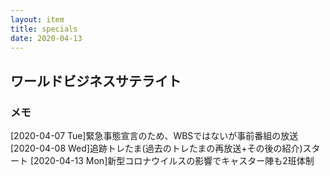```yaml
---
layout: item
title: specials
date: 2020-04-13
---
```

## ワールドビジネスサテライト

### メモ
[2020-04-07 Tue]緊急事態宣言のため、WBSではないが事前番組の放送
[2020-04-08 Wed]追跡トレたま(過去のトレたまの再放送+その後の紹介)スタート
[2020-04-13 Mon]新型コロナウイルスの影響でキャスター陣も2班体制